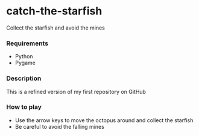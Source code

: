 # catch-the-starfish
Collect the starfish and avoid the mines

### Requirements
* Python
* Pygame

### Description
This is a refined version of my first repository on GitHub

### How to play
* Use the arrow keys to move the octopus around and collect the starfish
* Be careful to avoid the falling mines


